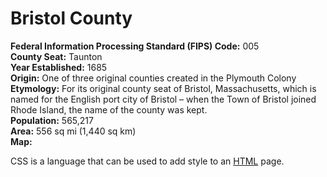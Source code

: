 # Bristol County  

**Federal Information Processing Standard (FIPS) Code:** 005  
**County Seat:** Taunton  
**Year Established:** 1685  
**Origin:** One of three original counties created in the Plymouth Colony  
**Etymology:** For its original county seat of Bristol, Massachusetts, which is named for the English port city of Bristol – when the Town of Bristol joined Rhode Island, the name of the county was kept.  
**Population:** 565,217  
**Area:** 556 sq mi (1,440 sq km)  
**Map:**





























































CSS is a language that can be used to add style to an [HTML](/wiki/HTML) page.
